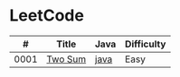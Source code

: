 LeetCode
========

|#   |Title                                            |Java                                |Difficulty|
|----|-------------------------------------------------|------------------------------------|----------|
|0001|[Two Sum](https://leetcode.com/problems/two-sum/)|[java](./src/0001-Two-Sum/0001.java)|Easy      |
